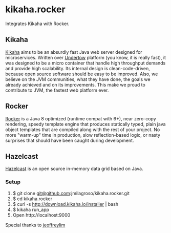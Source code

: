 # kikaha.rocker
Integrates Kikaha with Rocker. 

## Kikaha
[Kikaha](http://get.kikaha.io/v1.6/docs/what-is-kikaha) aims to be an absurdly fast Java web server designed for microservices. Written over [Undertow](http://undertow.io/) platform (you know, it is really fast), it was designed to be a micro container that handle high throughput demands and provide high scalability. Its internal design is clean-code-driven, because open source software should be easy to be improved. Also, we believe on the JVM communities, what they have done, the goals we already achieved and on its improvements. This make we proud to contribute to JVM, the fastest web platform ever.

## Rocker
[Rocker](https://github.com/fizzed/rocker) is a Java 8 optimized (runtime compat with 6+), near zero-copy rendering, speedy template engine that produces statically typed, plain java object templates that are compiled along with the rest of your project. No more "warm-up" time in production, slow reflection-based logic, or nasty surprises that should have been caught during development.

## Hazelcast
[Hazelcast](https://hazelcast.org/getting-started-with-hazelcast/) is an open source in-memory data grid based on Java.

### Setup
1. $ git clone git@github.com:jmilagroso/kikaha.rocker.git
2. $ cd kikaha.rocker
3. $ curl -s http://download.kikaha.io/installer | bash
4. $ kikaha run_app
5. Open http://localhost:9000

Special thanks to [jeoffreylim](https://github.com/jeoffreylim)
